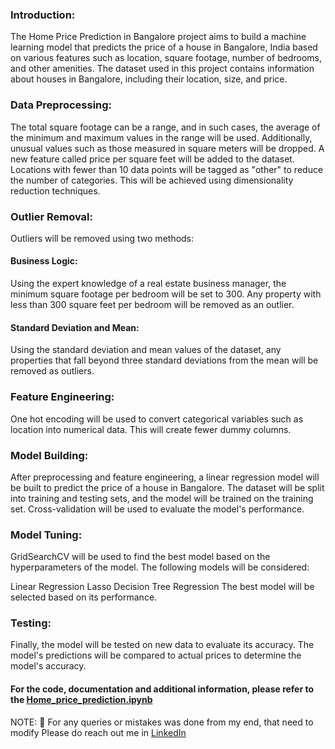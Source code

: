 ### Introduction:
The Home Price Prediction in Bangalore project aims to build a machine learning model that predicts the price of a house in Bangalore, India based on various features such as location, square footage, number of bedrooms, and other amenities. The dataset used in this project contains information about houses in Bangalore, including their location, size, and price.

### Data Preprocessing:
The total square footage can be a range, and in such cases, the average of the minimum and maximum values in the range will be used. Additionally, unusual values such as those measured in square meters will be dropped.
A new feature called price per square feet will be added to the dataset.
Locations with fewer than 10 data points will be tagged as "other" to reduce the number of categories. This will be achieved using dimensionality reduction techniques.

### Outlier Removal:
Outliers will be removed using two methods:

#### Business Logic: 
Using the expert knowledge of a real estate business manager, the minimum square footage per bedroom will be set to 300. Any property with less than 300 square feet per bedroom will be removed as an outlier.
#### Standard Deviation and Mean: 
Using the standard deviation and mean values of the dataset, any properties that fall beyond three standard deviations from the mean will be removed as outliers.

### Feature Engineering:
One hot encoding will be used to convert categorical variables such as location into numerical data. This will create fewer dummy columns.

### Model Building:
After preprocessing and feature engineering, a linear regression model will be built to predict the price of a house in Bangalore. The dataset will be split into training and testing sets, and the model will be trained on the training set. Cross-validation will be used to evaluate the model's performance.

### Model Tuning:
GridSearchCV will be used to find the best model based on the hyperparameters of the model. The following models will be considered:

Linear Regression
Lasso
Decision Tree Regression
The best model will be selected based on its performance.

### Testing:
Finally, the model will be tested on new data to evaluate its accuracy. The model's predictions will be compared to actual prices to determine the model's accuracy.

#### For the code, documentation and additional information, please refer to the [Home_price_prediction.ipynb](https://github.com/nhBasavaraj/ML-DL-Projects_nhBasavaraj/blob/main/Predicting%20Home%20Prices/HomePricePredictBangal_%20Project.ipynb)

NOTE: 📌  For any queries or mistakes was done from my end, that need to modify Please do reach out me in [LinkedIn](https://www.linkedin.com/in/basavaraj-n-hirebidari-94982b1a9)
